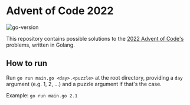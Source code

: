 # Advent of Code 2022

![go-version](https://img.shields.io/static/v1?label=Go&message=1.17&color=%2300ADD8&logo=go)

This repository contains possible solutions to the [2022 Advent of Code's](https://adventofcode.com/2022) problems, written in Golang.

## How to run

Run `go run main.go <day>.<puzzle>` at the root directory, providing a `day` argument (e.g. 1, 2, ...) and a puzzle argument if that's the case.

Example: `go run main.go 2.1`
